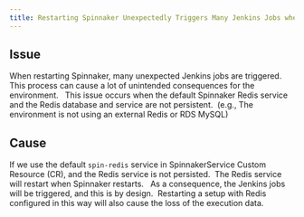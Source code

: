 ```yaml
---
title: Restarting Spinnaker Unexpectedly Triggers Many Jenkins Jobs when using Redis
---
```


## Issue
When restarting Spinnaker, many unexpected Jenkins jobs are triggered.  This process can cause a lot of unintended consequences for the environment.  
This issue occurs when the default Spinnaker Redis service and the Redis database and service are not persistent.  (e.g., The environment is not using an external Redis or RDS MySQL)

## Cause
If we use the default ```spin-redis``` service in SpinnakerService Custom Resource (CR), and the Redis service is not persisted.  The Redis service will restart when Spinnaker restarts.  
As a consequence, the Jenkins jobs will be triggered, and this is by design.  Restarting a setup with Redis configured in this way will also cause the loss of the execution data.

